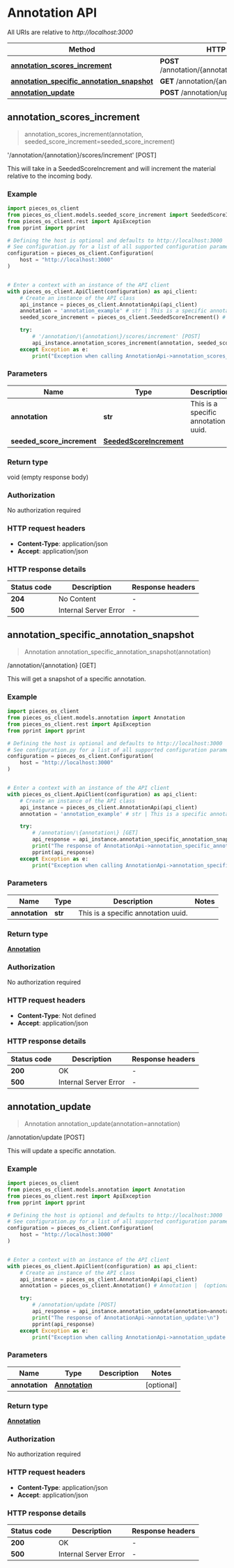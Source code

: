 # Annotation API

All URIs are relative to *http://localhost:3000*

Method | HTTP request | Description
------------- | ------------- | -------------
[**annotation_scores_increment**](AnnotationApi#annotation_scores_increment) | **POST** /annotation/\{annotation\}/scores/increment | &#39;/annotation/\{annotation\}/scores/increment&#39; [POST]
[**annotation_specific_annotation_snapshot**](AnnotationApi#annotation_specific_annotation_snapshot) | **GET** /annotation/\{annotation\} | /annotation/\{annotation\} [GET]
[**annotation_update**](AnnotationApi#annotation_update) | **POST** /annotation/update | /annotation/update [POST]


## **annotation_scores_increment**
> annotation_scores_increment(annotation, seeded_score_increment=seeded_score_increment)

'/annotation/\{annotation\}/scores/increment' [POST]

This will take in a SeededScoreIncrement and will increment the material relative to the incoming body.

### Example


```python
import pieces_os_client
from pieces_os_client.models.seeded_score_increment import SeededScoreIncrement
from pieces_os_client.rest import ApiException
from pprint import pprint

# Defining the host is optional and defaults to http://localhost:3000
# See configuration.py for a list of all supported configuration parameters.
configuration = pieces_os_client.Configuration(
    host = "http://localhost:3000"
)


# Enter a context with an instance of the API client
with pieces_os_client.ApiClient(configuration) as api_client:
    # Create an instance of the API class
    api_instance = pieces_os_client.AnnotationApi(api_client)
    annotation = 'annotation_example' # str | This is a specific annotation uuid.
    seeded_score_increment = pieces_os_client.SeededScoreIncrement() # SeededScoreIncrement |  (optional)

    try:
        # '/annotation/\{annotation\}/scores/increment' [POST]
        api_instance.annotation_scores_increment(annotation, seeded_score_increment=seeded_score_increment)
    except Exception as e:
        print("Exception when calling AnnotationApi->annotation_scores_increment: %s\n" % e)
```



### Parameters


Name | Type | Description  | Notes
------------- | ------------- | ------------- | -------------
 **annotation** | **str**| This is a specific annotation uuid. | 
 **seeded_score_increment** | [**SeededScoreIncrement**](../models/SeededScoreIncrement)|  | [optional] 

### Return type

void (empty response body)

### Authorization

No authorization required

### HTTP request headers

 - **Content-Type**: application/json
 - **Accept**: application/json

### HTTP response details

| Status code | Description | Response headers |
|-------------|-------------|------------------|
**204** | No Content |  -  |
**500** | Internal Server Error |  -  |



## **annotation_specific_annotation_snapshot**
> Annotation annotation_specific_annotation_snapshot(annotation)

/annotation/\{annotation\} [GET]

This will get a snapshot of a specific annotation.

### Example


```python
import pieces_os_client
from pieces_os_client.models.annotation import Annotation
from pieces_os_client.rest import ApiException
from pprint import pprint

# Defining the host is optional and defaults to http://localhost:3000
# See configuration.py for a list of all supported configuration parameters.
configuration = pieces_os_client.Configuration(
    host = "http://localhost:3000"
)


# Enter a context with an instance of the API client
with pieces_os_client.ApiClient(configuration) as api_client:
    # Create an instance of the API class
    api_instance = pieces_os_client.AnnotationApi(api_client)
    annotation = 'annotation_example' # str | This is a specific annotation uuid.

    try:
        # /annotation/\{annotation\} [GET]
        api_response = api_instance.annotation_specific_annotation_snapshot(annotation)
        print("The response of AnnotationApi->annotation_specific_annotation_snapshot:\n")
        pprint(api_response)
    except Exception as e:
        print("Exception when calling AnnotationApi->annotation_specific_annotation_snapshot: %s\n" % e)
```



### Parameters


Name | Type | Description  | Notes
------------- | ------------- | ------------- | -------------
 **annotation** | **str**| This is a specific annotation uuid. | 

### Return type

[**Annotation**](../models/Annotation)

### Authorization

No authorization required

### HTTP request headers

 - **Content-Type**: Not defined
 - **Accept**: application/json

### HTTP response details

| Status code | Description | Response headers |
|-------------|-------------|------------------|
**200** | OK |  -  |
**500** | Internal Server Error |  -  |



## **annotation_update**
> Annotation annotation_update(annotation=annotation)

/annotation/update [POST]

This will update a specific annotation.

### Example


```python
import pieces_os_client
from pieces_os_client.models.annotation import Annotation
from pieces_os_client.rest import ApiException
from pprint import pprint

# Defining the host is optional and defaults to http://localhost:3000
# See configuration.py for a list of all supported configuration parameters.
configuration = pieces_os_client.Configuration(
    host = "http://localhost:3000"
)


# Enter a context with an instance of the API client
with pieces_os_client.ApiClient(configuration) as api_client:
    # Create an instance of the API class
    api_instance = pieces_os_client.AnnotationApi(api_client)
    annotation = pieces_os_client.Annotation() # Annotation |  (optional)

    try:
        # /annotation/update [POST]
        api_response = api_instance.annotation_update(annotation=annotation)
        print("The response of AnnotationApi->annotation_update:\n")
        pprint(api_response)
    except Exception as e:
        print("Exception when calling AnnotationApi->annotation_update: %s\n" % e)
```



### Parameters


Name | Type | Description  | Notes
------------- | ------------- | ------------- | -------------
 **annotation** | [**Annotation**](../models/Annotation)|  | [optional] 

### Return type

[**Annotation**](../models/Annotation)

### Authorization

No authorization required

### HTTP request headers

 - **Content-Type**: application/json
 - **Accept**: application/json

### HTTP response details

| Status code | Description | Response headers |
|-------------|-------------|------------------|
**200** | OK |  -  |
**500** | Internal Server Error |  -  |



